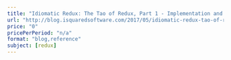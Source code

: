 ```yaml
---
title: "Idiomatic Redux: The Tao of Redux, Part 1 - Implementation and Intent"
url: "http://blog.isquaredsoftware.com/2017/05/idiomatic-redux-tao-of-redux-part-1/"
price: "0"
pricePerPeriod: "n/a"
format: "blog,reference"
subject: [redux]
---
```

